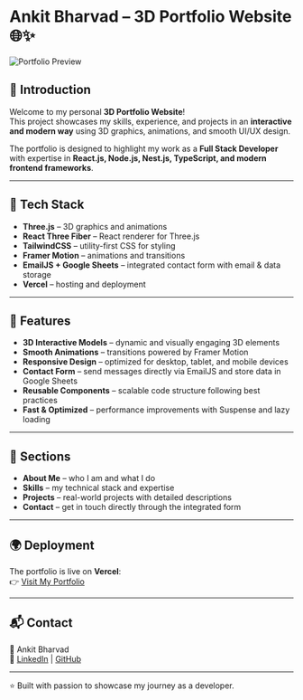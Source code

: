# Ankit Bharvad – 3D Portfolio Website 🌐✨
![Portfolio Preview](https://i.ibb.co/9ykhLtM/Thumbnail.png)

## 🚀 Introduction
Welcome to my personal **3D Portfolio Website**!  
This project showcases my skills, experience, and projects in an **interactive and modern way** using 3D graphics, animations, and smooth UI/UX design.

The portfolio is designed to highlight my work as a **Full Stack Developer** with expertise in **React.js, Node.js, Nest.js, TypeScript, and modern frontend frameworks**.

---

## 🔧 Tech Stack
- **Three.js** – 3D graphics and animations  
- **React Three Fiber** – React renderer for Three.js  
- **TailwindCSS** – utility-first CSS for styling  
- **Framer Motion** – animations and transitions  
- **EmailJS + Google Sheets** – integrated contact form with email & data storage  
- **Vercel** – hosting and deployment  

---

## 🎨 Features
- **3D Interactive Models** – dynamic and visually engaging 3D elements  
- **Smooth Animations** – transitions powered by Framer Motion  
- **Responsive Design** – optimized for desktop, tablet, and mobile devices  
- **Contact Form** – send messages directly via EmailJS and store data in Google Sheets  
- **Reusable Components** – scalable code structure following best practices  
- **Fast & Optimized** – performance improvements with Suspense and lazy loading  

---

## 📂 Sections
- **About Me** – who I am and what I do  
- **Skills** – my technical stack and expertise  
- **Projects** – real-world projects with detailed descriptions  
- **Contact** – get in touch directly through the integrated form  

---

## 🌍 Deployment
The portfolio is live on **Vercel**:  
👉 [Visit My Portfolio](https://ankitbharvad-portfolio.vercel.app/)  

---

## 📬 Contact
💼 Ankit Bharvad  
🔗 [LinkedIn](https://linkedin.com/in/ankitbharvad) | [GitHub](https://github.com/ankitbharvad)

---

⭐ Built with passion to showcase my journey as a developer.
